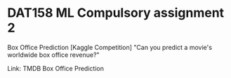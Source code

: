 # DAT158 ML Compulsory assignment 2
Box Office Prediction  [Kaggle Competition]
"Can you predict a movie's worldwide box office revenue?"

Link: TMDB Box Office Prediction